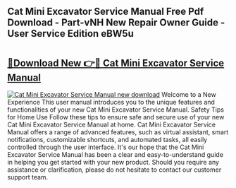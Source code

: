 ## Cat Mini Excavator Service Manual Free Pdf Download - Part-vNH New Repair Owner Guide - User Service Edition eBW5u

# <h2><a href="http://bc48843.oget.top/?id=Cat+Mini+Excavator+Service+Manual">🔗Download New 👉🔴 Cat Mini Excavator Service Manual</a></h2>

[![Cat Mini Excavator Service Manual new download](https://i.imgur.com/5g1atiW.png)](http://bc48843.oget.top/?id=Cat+Mini+Excavator+Service+Manual)
Welcome to a New Experience This user manual introduces you to the unique features and functionalities of your new Cat Mini Excavator Service Manual. Safety Tips for Home Use Follow these tips to ensure safe and secure use of your new Cat Mini Excavator Service Manual at home. Cat Mini Excavator Service Manual offers a range of advanced features, such as virtual assistant, smart notifications, customizable shortcuts, and automated tasks, all easily controlled through the user interface. It's our hope that the Cat Mini Excavator Service Manual has been a clear and easy-to-understand guide in helping you get started with your new product. Should you require any assistance or clarification, please do not hesitate to contact our customer support team.
